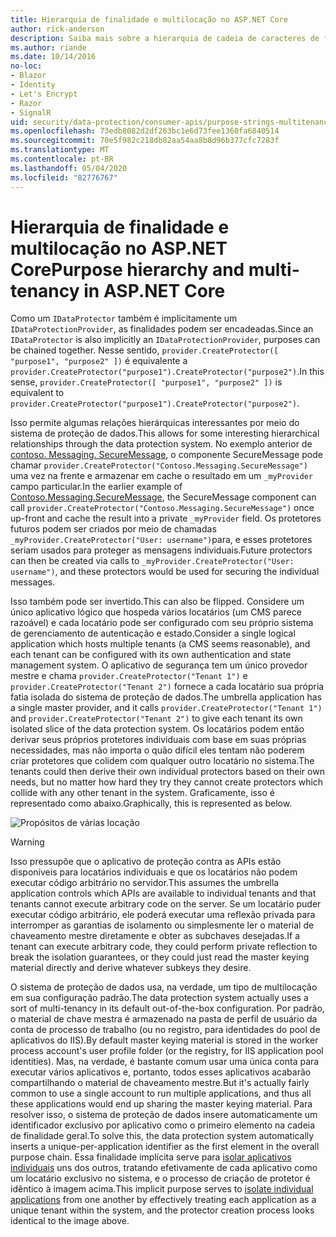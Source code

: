 ```yaml
---
title: Hierarquia de finalidade e multilocação no ASP.NET Core
author: rick-anderson
description: Saiba mais sobre a hierarquia de cadeia de caracteres de finalidade e multilocação, pois ela se relaciona com as APIs de proteção de dados ASP.NET Core.
ms.author: riande
ms.date: 10/14/2016
no-loc:
- Blazor
- Identity
- Let's Encrypt
- Razor
- SignalR
uid: security/data-protection/consumer-apis/purpose-strings-multitenancy
ms.openlocfilehash: 73edb8082d2df263bc1e6d73fee1360fa6840514
ms.sourcegitcommit: 70e5f982c218db82aa54aa8b8d96b377cfc7283f
ms.translationtype: MT
ms.contentlocale: pt-BR
ms.lasthandoff: 05/04/2020
ms.locfileid: "82776767"
---
```

# <a name="purpose-hierarchy-and-multi-tenancy-in-aspnet-core"></a><span data-ttu-id="849cf-103">Hierarquia de finalidade e multilocação no ASP.NET Core</span><span class="sxs-lookup"><span data-stu-id="849cf-103">Purpose hierarchy and multi-tenancy in ASP.NET Core</span></span>

<span data-ttu-id="849cf-104">Como um `IDataProtector` também é implicitamente um `IDataProtectionProvider`, as finalidades podem ser encadeadas.</span><span class="sxs-lookup"><span data-stu-id="849cf-104">Since an `IDataProtector` is also implicitly an `IDataProtectionProvider`, purposes can be chained together.</span></span> <span data-ttu-id="849cf-105">Nesse sentido, `provider.CreateProtector([ "purpose1", "purpose2" ])` é equivalente a `provider.CreateProtector("purpose1").CreateProtector("purpose2")`.</span><span class="sxs-lookup"><span data-stu-id="849cf-105">In this sense, `provider.CreateProtector([ "purpose1", "purpose2" ])` is equivalent to `provider.CreateProtector("purpose1").CreateProtector("purpose2")`.</span></span>

<span data-ttu-id="849cf-106">Isso permite algumas relações hierárquicas interessantes por meio do sistema de proteção de dados.</span><span class="sxs-lookup"><span data-stu-id="849cf-106">This allows for some interesting hierarchical relationships through the data protection system.</span></span> <span data-ttu-id="849cf-107">No exemplo anterior de [contoso. Messaging. SecureMessage](xref:security/data-protection/consumer-apis/purpose-strings#data-protection-contoso-purpose), o componente SecureMessage pode chamar `provider.CreateProtector("Contoso.Messaging.SecureMessage")` uma vez na frente e armazenar em cache o resultado em um `_myProvider` campo particular.</span><span class="sxs-lookup"><span data-stu-id="849cf-107">In the earlier example of [Contoso.Messaging.SecureMessage](xref:security/data-protection/consumer-apis/purpose-strings#data-protection-contoso-purpose), the SecureMessage component can call `provider.CreateProtector("Contoso.Messaging.SecureMessage")` once up-front and cache the result into a private `_myProvider` field.</span></span> <span data-ttu-id="849cf-108">Os protetores futuros podem ser criados por meio de chamadas `_myProvider.CreateProtector("User: username")`para, e esses protetores seriam usados para proteger as mensagens individuais.</span><span class="sxs-lookup"><span data-stu-id="849cf-108">Future protectors can then be created via calls to `_myProvider.CreateProtector("User: username")`, and these protectors would be used for securing the individual messages.</span></span>

<span data-ttu-id="849cf-109">Isso também pode ser invertido.</span><span class="sxs-lookup"><span data-stu-id="849cf-109">This can also be flipped.</span></span> <span data-ttu-id="849cf-110">Considere um único aplicativo lógico que hospeda vários locatários (um CMS parece razoável) e cada locatário pode ser configurado com seu próprio sistema de gerenciamento de autenticação e estado.</span><span class="sxs-lookup"><span data-stu-id="849cf-110">Consider a single logical application which hosts multiple tenants (a CMS seems reasonable), and each tenant can be configured with its own authentication and state management system.</span></span> <span data-ttu-id="849cf-111">O aplicativo de segurança tem um único provedor mestre e chama `provider.CreateProtector("Tenant 1")` e `provider.CreateProtector("Tenant 2")` fornece a cada locatário sua própria fatia isolada do sistema de proteção de dados.</span><span class="sxs-lookup"><span data-stu-id="849cf-111">The umbrella application has a single master provider, and it calls `provider.CreateProtector("Tenant 1")` and `provider.CreateProtector("Tenant 2")` to give each tenant its own isolated slice of the data protection system.</span></span> <span data-ttu-id="849cf-112">Os locatários podem então derivar seus próprios protetores individuais com base em suas próprias necessidades, mas não importa o quão difícil eles tentam não poderem criar protetores que colidem com qualquer outro locatário no sistema.</span><span class="sxs-lookup"><span data-stu-id="849cf-112">The tenants could then derive their own individual protectors based on their own needs, but no matter how hard they try they cannot create protectors which collide with any other tenant in the system.</span></span> <span data-ttu-id="849cf-113">Graficamente, isso é representado como abaixo.</span><span class="sxs-lookup"><span data-stu-id="849cf-113">Graphically, this is represented as below.</span></span>

![Propósitos de várias locação](purpose-strings-multitenancy/_static/purposes-multi-tenancy.png)

>[!WARNING]
> <span data-ttu-id="849cf-115">Isso pressupõe que o aplicativo de proteção contra as APIs estão disponíveis para locatários individuais e que os locatários não podem executar código arbitrário no servidor.</span><span class="sxs-lookup"><span data-stu-id="849cf-115">This assumes the umbrella application controls which APIs are available to individual tenants and that tenants cannot execute arbitrary code on the server.</span></span> <span data-ttu-id="849cf-116">Se um locatário puder executar código arbitrário, ele poderá executar uma reflexão privada para interromper as garantias de isolamento ou simplesmente ler o material de chaveamento mestre diretamente e obter as subchaves desejadas.</span><span class="sxs-lookup"><span data-stu-id="849cf-116">If a tenant can execute arbitrary code, they could perform private reflection to break the isolation guarantees, or they could just read the master keying material directly and derive whatever subkeys they desire.</span></span>

<span data-ttu-id="849cf-117">O sistema de proteção de dados usa, na verdade, um tipo de multilocação em sua configuração padrão.</span><span class="sxs-lookup"><span data-stu-id="849cf-117">The data protection system actually uses a sort of multi-tenancy in its default out-of-the-box configuration.</span></span> <span data-ttu-id="849cf-118">Por padrão, o material de chave mestra é armazenado na pasta de perfil de usuário da conta de processo de trabalho (ou no registro, para identidades do pool de aplicativos do IIS).</span><span class="sxs-lookup"><span data-stu-id="849cf-118">By default master keying material is stored in the worker process account's user profile folder (or the registry, for IIS application pool identities).</span></span> <span data-ttu-id="849cf-119">Mas, na verdade, é bastante comum usar uma única conta para executar vários aplicativos e, portanto, todos esses aplicativos acabarão compartilhando o material de chaveamento mestre.</span><span class="sxs-lookup"><span data-stu-id="849cf-119">But it's actually fairly common to use a single account to run multiple applications, and thus all these applications would end up sharing the master keying material.</span></span> <span data-ttu-id="849cf-120">Para resolver isso, o sistema de proteção de dados insere automaticamente um identificador exclusivo por aplicativo como o primeiro elemento na cadeia de finalidade geral.</span><span class="sxs-lookup"><span data-stu-id="849cf-120">To solve this, the data protection system automatically inserts a unique-per-application identifier as the first element in the overall purpose chain.</span></span> <span data-ttu-id="849cf-121">Essa finalidade implícita serve para [isolar aplicativos individuais](xref:security/data-protection/configuration/overview#per-application-isolation) uns dos outros, tratando efetivamente de cada aplicativo como um locatário exclusivo no sistema, e o processo de criação de protetor é idêntico à imagem acima.</span><span class="sxs-lookup"><span data-stu-id="849cf-121">This implicit purpose serves to [isolate individual applications](xref:security/data-protection/configuration/overview#per-application-isolation) from one another by effectively treating each application as a unique tenant within the system, and the protector creation process looks identical to the image above.</span></span>
